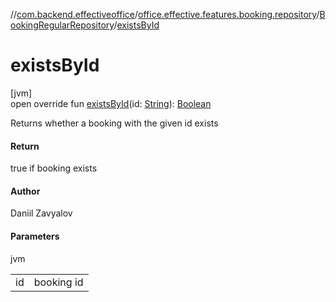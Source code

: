 //[com.backend.effectiveoffice](../../../index.md)/[office.effective.features.booking.repository](../index.md)/[BookingRegularRepository](index.md)/[existsById](exists-by-id.md)

# existsById

[jvm]\
open override fun [existsById](exists-by-id.md)(id: [String](https://kotlinlang.org/api/latest/jvm/stdlib/kotlin/-string/index.html)): [Boolean](https://kotlinlang.org/api/latest/jvm/stdlib/kotlin/-boolean/index.html)

Returns whether a booking with the given id exists

#### Return

true if booking exists

#### Author

Daniil Zavyalov

#### Parameters

jvm

| | |
|---|---|
| id | booking id |
